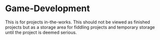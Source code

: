 # Game-Development
  This is for projects in-the-works. This should not be viewed as finished projects but as a storage area for fiddling projects and temporary storage until the project is deemed serious.
